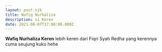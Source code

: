 ```yaml
---
layout: post.njk
title: Wafiq Nurhaliza
description: si Keren
date: 2021-06-07T17:00:00.000Z
---
```

**Wafiq Nurhaliza Keren** lebih keren dari Fiqri Syah Redha yang kerennya cuma seujung kuku hehe